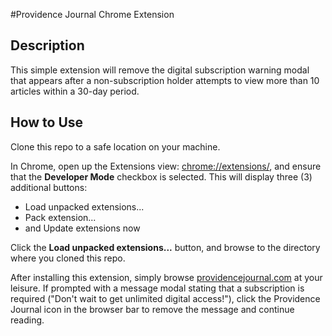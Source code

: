 #Providence Journal Chrome Extension

## Description
This simple extension will remove the digital subscription warning modal that appears after a non-subscription holder attempts to view more than 10 articles within a 30-day period. 

## How to Use
Clone this repo to a safe location on your machine.

In Chrome, open up the Extensions view: [chrome://extensions/](chrome://extensions/), and ensure that the **Developer Mode** checkbox is selected. This will display three (3) additional buttons:

- Load unpacked extensions...
- Pack extension...
- and Update extensions now

Click the **Load unpacked extensions...** button, and browse to the directory where you cloned this repo.

After installing this extension, simply browse [providencejournal.com](providencejournal.com) at your leisure. If prompted with a message modal stating that a subscription is required ("Don't wait to get unlimited digital access!"), click the Providence Journal icon in the browser bar to remove the message and continue reading.